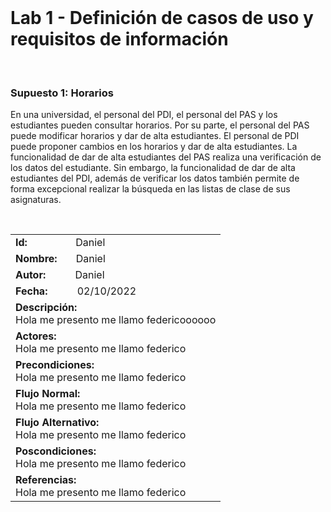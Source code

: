 <br>

# Lab 1 - Definición de casos de uso y requisitos de información

<br>

### Supuesto 1: Horarios
En una universidad, el personal del PDI, el personal del PAS y los estudiantes pueden consultar horarios. Por su parte, el personal del PAS puede modificar horarios y dar de alta estudiantes. El personal de PDI puede proponer cambios en los horarios y dar de alta estudiantes. La funcionalidad de dar de alta estudiantes del PAS realiza una verificación de los datos del estudiante. Sin embargo, la funcionalidad de dar de alta estudiantes del PDI, además de verificar los datos también permite de forma excepcional realizar la búsqueda en las listas de clase de sus asignaturas.

<br>

<table>
<tr>
    <td><b>Id:</b>&nbsp&nbsp&nbsp&nbsp&nbsp&nbsp&nbsp&nbsp&nbsp&nbsp&nbsp&nbsp&nbsp&nbsp&nbsp&nbsp&nbsp&nbspDaniel</td>
</tr>
<tr>
    <td><b>Nombre:</b>&nbsp&nbsp&nbsp&nbsp&nbsp&nbsp&nbspDaniel</td>
</tr>
<tr>
    <td><b>Autor:</b>&nbsp&nbsp&nbsp&nbsp&nbsp&nbsp&nbsp&nbsp&nbsp&nbsp&nbspDaniel</td>
</tr>
<tr>
    <td><b>Fecha:</b> 
    &nbsp&nbsp&nbsp&nbsp&nbsp&nbsp&nbsp&nbsp&nbsp&nbsp02/10/2022</td>
</tr>
<tr>
    <td><b>Descripción:</b><br>
    Hola me presento me llamo federicoooooo</td>
</tr>
<tr>
    <td><b>Actores:</b><br>
    Hola me presento me llamo federico</td>
</tr>
<tr>
    <td><b>Precondiciones:</b><br>
    Hola me presento me llamo federico</td>
</tr>
<tr>
    <td><b>Flujo Normal:</b><br>
    Hola me presento me llamo federico</td>
</tr>
<tr>
    <td><b>Flujo Alternativo:</b><br>
    Hola me presento me llamo federico</td>
</tr>
<tr>
    <td><b>Poscondiciones:</b><br>
    Hola me presento me llamo federico</td>
</tr>
<tr>
    <td><b>Referencias:</b><br>
    Hola me presento me llamo federico</td>
</tr>
</table>
